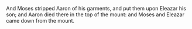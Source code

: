 And Moses stripped Aaron of his garments, and put them upon Eleazar his son; and Aaron died there in the top of the mount: and Moses and Eleazar came down from the mount.
